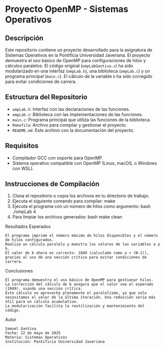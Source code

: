 # Proyecto OpenMP - Sistemas Operativos

## Descripción
Este repositorio contiene un proyecto desarrollado para la asignatura de Sistemas Operativos en la Pontificia Universidad Javeriana. El proyecto demuestra el uso básico de OpenMP para configuraciones de hilos y cálculos paralelos. El código original (`ompLabGantiva.c`) ha sido modularizado en una interfaz (`ompLab.h`), una biblioteca (`ompLab.c`) y un programa principal (`main.c`). El cálculo de la variable `b` ha sido corregido para evitar condiciones de carrera.

## Estructura del Repositorio
- `ompLab.h`: Interfaz con las declaraciones de las funciones.
- `ompLab.c`: Biblioteca con las implementaciones de las funciones.
- `main.c`: Programa principal que utiliza las funciones de la biblioteca.
- `Makefile`: Archivo para compilar y gestionar el proyecto.
- `README.md`: Este archivo con la documentación del proyecto.

## Requisitos
- Compilador GCC con soporte para OpenMP.
- Sistema operativo compatible con OpenMP (Linux, macOS, o Windows con WSL).

## Instrucciones de Compilación
1. Clona el repositorio o copia los archivos en tu directorio de trabajo.
2. Ejecuta el siguiente comando para compilar:
   make
3. Ejecuta el programa con un número de hilos como argumento:
    bash
    ./ompLab 4
4. Para limpiar los archivos generados:
    bash
    make clean

Resultados Esperados

    El programa imprime el número máximo de hilos disponibles y el número de hilos configurados.
    Realiza un cálculo paralelo y muestra los valores de las variables a y b.
    El valor de b ahora es correcto: 1049 (calculado como a + (N-1)), gracias al uso de una sección crítica para evitar condiciones de carrera.

Conclusiones

    El programa demuestra el uso básico de OpenMP para gestionar hilos.
    La corrección del cálculo de b asegura que el valor sea el esperado (1049), usando una sección crítica.
    Este cálculo no aprovecha plenamente el paralelismo, ya que solo necesitamos el valor de la última iteración. Una reducción sería más útil para un cálculo acumulativo.
    La modularización facilita la reutilización y mantenimiento del código.

Autor

    Samuel Gantiva
    Fecha: 22 de mayo de 2025
    Materia: Sistemas Operativos
    Institución: Pontificia Universidad Javeriana